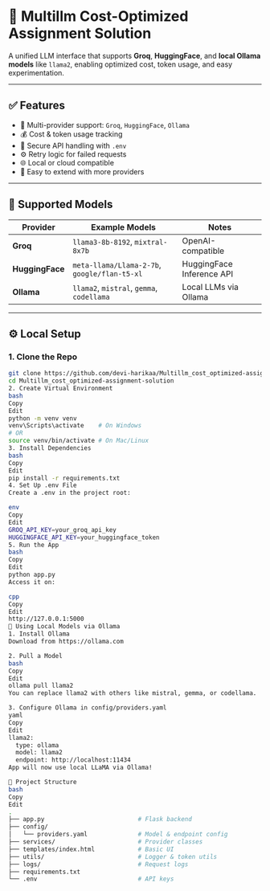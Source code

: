 # 🚀 Multillm Cost-Optimized Assignment Solution

A unified LLM interface that supports **Groq**, **HuggingFace**, and **local Ollama models** like `llama2`, enabling optimized cost, token usage, and easy experimentation.

---

## ✅ Features

- 🔁 Multi-provider support: `Groq`, `HuggingFace`, `Ollama`
- 💰 Cost & token usage tracking
- 🔐 Secure API handling with `.env`
- ⚙️ Retry logic for failed requests
- 🌐 Local or cloud compatible
- 🧩 Easy to extend with more providers

---

## 🧠 Supported Models

| Provider      | Example Models                                 | Notes                        |
|---------------|------------------------------------------------|------------------------------|
| **Groq**      | `llama3-8b-8192`, `mixtral-8x7b`               | OpenAI-compatible            |
| **HuggingFace** | `meta-llama/Llama-2-7b`, `google/flan-t5-xl` | HuggingFace Inference API    |
| **Ollama**    | `llama2`, `mistral`, `gemma`, `codellama`      | Local LLMs via Ollama        |

---

## ⚙️ Local Setup

### 1. Clone the Repo

```bash
git clone https://github.com/devi-harikaa/Multillm_cost_optimized-assignment-solution.git
cd Multillm_cost_optimized-assignment-solution
2. Create Virtual Environment
bash
Copy
Edit
python -m venv venv
venv\Scripts\activate    # On Windows
# OR
source venv/bin/activate # On Mac/Linux
3. Install Dependencies
bash
Copy
Edit
pip install -r requirements.txt
4. Set Up .env File
Create a .env in the project root:

env
Copy
Edit
GROQ_API_KEY=your_groq_api_key
HUGGINGFACE_API_KEY=your_huggingface_token
5. Run the App
bash
Copy
Edit
python app.py
Access it on:

cpp
Copy
Edit
http://127.0.0.1:5000
🔌 Using Local Models via Ollama
1. Install Ollama
Download from https://ollama.com

2. Pull a Model
bash
Copy
Edit
ollama pull llama2
You can replace llama2 with others like mistral, gemma, or codellama.

3. Configure Ollama in config/providers.yaml
yaml
Copy
Edit
llama2:
  type: ollama
  model: llama2
  endpoint: http://localhost:11434
App will now use local LLaMA via Ollama!

📁 Project Structure
bash
Copy
Edit
.
├── app.py                          # Flask backend
├── config/
│   └── providers.yaml              # Model & endpoint config
├── services/                       # Provider classes
├── templates/index.html            # Basic UI
├── utils/                          # Logger & token utils
├── logs/                           # Request logs
├── requirements.txt
└── .env                            # API keys
